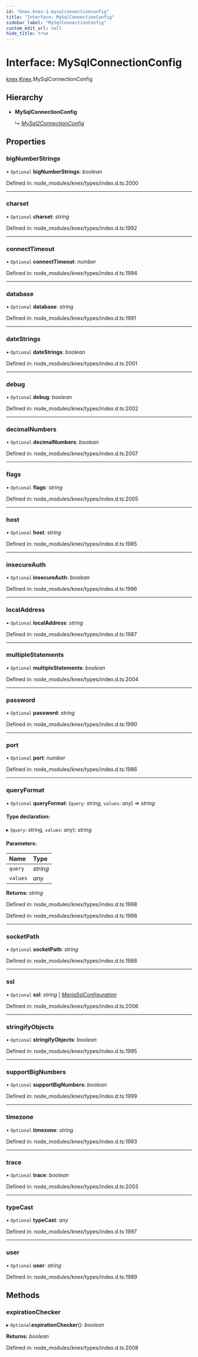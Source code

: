 ```yaml
---
id: "knex.knex-1.mysqlconnectionconfig"
title: "Interface: MySqlConnectionConfig"
sidebar_label: "MySqlConnectionConfig"
custom_edit_url: null
hide_title: true
---
```


# Interface: MySqlConnectionConfig

[knex](../modules/knex.md).[Knex](../modules/knex.knex-1.md).MySqlConnectionConfig

## Hierarchy

* **MySqlConnectionConfig**

  ↳ [*MySql2ConnectionConfig*](knex.knex-1.mysql2connectionconfig.md)

## Properties

### bigNumberStrings

• `Optional` **bigNumberStrings**: *boolean*

Defined in: node_modules/knex/types/index.d.ts:2000

___

### charset

• `Optional` **charset**: *string*

Defined in: node_modules/knex/types/index.d.ts:1992

___

### connectTimeout

• `Optional` **connectTimeout**: *number*

Defined in: node_modules/knex/types/index.d.ts:1994

___

### database

• `Optional` **database**: *string*

Defined in: node_modules/knex/types/index.d.ts:1991

___

### dateStrings

• `Optional` **dateStrings**: *boolean*

Defined in: node_modules/knex/types/index.d.ts:2001

___

### debug

• `Optional` **debug**: *boolean*

Defined in: node_modules/knex/types/index.d.ts:2002

___

### decimalNumbers

• `Optional` **decimalNumbers**: *boolean*

Defined in: node_modules/knex/types/index.d.ts:2007

___

### flags

• `Optional` **flags**: *string*

Defined in: node_modules/knex/types/index.d.ts:2005

___

### host

• `Optional` **host**: *string*

Defined in: node_modules/knex/types/index.d.ts:1985

___

### insecureAuth

• `Optional` **insecureAuth**: *boolean*

Defined in: node_modules/knex/types/index.d.ts:1996

___

### localAddress

• `Optional` **localAddress**: *string*

Defined in: node_modules/knex/types/index.d.ts:1987

___

### multipleStatements

• `Optional` **multipleStatements**: *boolean*

Defined in: node_modules/knex/types/index.d.ts:2004

___

### password

• `Optional` **password**: *string*

Defined in: node_modules/knex/types/index.d.ts:1990

___

### port

• `Optional` **port**: *number*

Defined in: node_modules/knex/types/index.d.ts:1986

___

### queryFormat

• `Optional` **queryFormat**: (`query`: *string*, `values`: *any*) => *string*

#### Type declaration:

▸ (`query`: *string*, `values`: *any*): *string*

#### Parameters:

Name | Type |
:------ | :------ |
`query` | *string* |
`values` | *any* |

**Returns:** *string*

Defined in: node_modules/knex/types/index.d.ts:1998

Defined in: node_modules/knex/types/index.d.ts:1998

___

### socketPath

• `Optional` **socketPath**: *string*

Defined in: node_modules/knex/types/index.d.ts:1988

___

### ssl

• `Optional` **ssl**: *string* \| [*MariaSslConfiguration*](knex.knex-1.mariasslconfiguration.md)

Defined in: node_modules/knex/types/index.d.ts:2006

___

### stringifyObjects

• `Optional` **stringifyObjects**: *boolean*

Defined in: node_modules/knex/types/index.d.ts:1995

___

### supportBigNumbers

• `Optional` **supportBigNumbers**: *boolean*

Defined in: node_modules/knex/types/index.d.ts:1999

___

### timezone

• `Optional` **timezone**: *string*

Defined in: node_modules/knex/types/index.d.ts:1993

___

### trace

• `Optional` **trace**: *boolean*

Defined in: node_modules/knex/types/index.d.ts:2003

___

### typeCast

• `Optional` **typeCast**: *any*

Defined in: node_modules/knex/types/index.d.ts:1997

___

### user

• `Optional` **user**: *string*

Defined in: node_modules/knex/types/index.d.ts:1989

## Methods

### expirationChecker

▸ `Optional`**expirationChecker**(): *boolean*

**Returns:** *boolean*

Defined in: node_modules/knex/types/index.d.ts:2008
